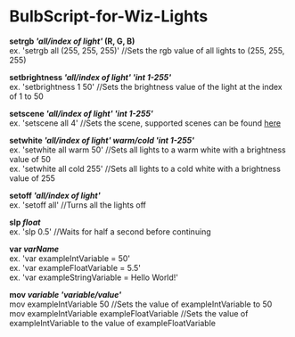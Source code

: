 # BulbScript-for-Wiz-Lights
**setrgb *'all/index of light'* (R, G, B)** <br>
ex. 'setrgb all (255, 255, 255)' //Sets the rgb value of all lights to (255, 255, 255) <br>

**setbrightness *'all/index of light'* *'int 1-255'*** <br>
ex. 'setbrightness 1 50' //Sets the brightness value of the light at the index of 1 to 50 <br>

**setscene *'all/index of light'* *'int 1-255'*** <br>
ex. 'setscene all 4' //Sets the scene, supported scenes can be found [here](https://github.com/sbidy/pywizlight/blob/master/pywizlight/scenes.py) <br>

**setwhite *'all/index of light'* *warm/cold* *'int 1-255'*** <br>
ex. 'setwhite all warm 50' //Sets all lights to a warm white with a brightness value of 50 <br>
ex. 'setwhite all cold 255' //Sets all lights to a cold white with a brightness value of 255 <br>

**setoff *'all/index of light'*** <br>
ex. 'setoff all' //Turns all the lights off <br>

**slp *float*** <br>
ex. 'slp 0.5' //Waits for half a second before continuing <br>

**var *varName*** <br>
ex. 'var exampleIntVariable = 50' <br>
ex. 'var exampleFloatVariable = 5.5' <br>
ex. 'var exampleStringVariable = Hello World!' <br>

**mov *variable* *'variable/value'*** <br>
mov exampleIntVariable 50 //Sets the value of exampleIntVariable to 50 <br>
mov exampleIntVariable exampleFloatVariable //Sets the value of exampleIntVariable to the value of exampleFloatVariable <br>
